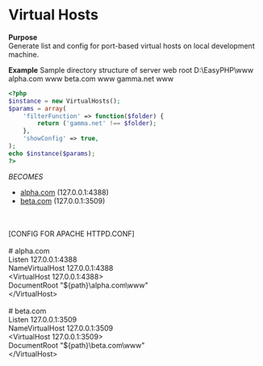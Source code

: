Virtual Hosts
=============

**Purpose**<br />
Generate list and config for port-based virtual hosts on local development machine.

**Example**
Sample directory structure of server web root
  D:\EasyPHP\www
    alpha.com
      www
    beta.com
      www
    gamma.net
      www
```php
<?php
$instance = new VirtualHosts();
$params = array(
    'filterFunction' => function($folder) {
        return ('gamma.net' !== $folder);
    },
    'showConfig' => true,
);
echo $instance($params);
?>
```
_BECOMES_
<ul>
  <li><a href="http://127.0.0.1:4388">alpha.com</a> (127.0.0.1:4388)</li>
  <li><a href="http://127.0.0.1:3509">beta.com</a> (127.0.0.1:3509)</li>
</ul>
<br /><br />
[CONFIG FOR APACHE HTTPD.CONF]<br /><br />
# alpha.com<br />
Listen 127.0.0.1:4388<br />
NameVirtualHost 127.0.0.1:4388<br />
&lt;VirtualHost 127.0.0.1:4388&gt;<br />
  DocumentRoot &quot;${path}\alpha.com\www&quot;<br />
&lt;/VirtualHost&gt;<br />
<br />
# beta.com<br />
Listen 127.0.0.1:3509<br />
NameVirtualHost 127.0.0.1:3509<br />
&lt;VirtualHost 127.0.0.1:3509&gt;<br />
  DocumentRoot &quot;${path}\beta.com\www&quot;<br />
&lt;/VirtualHost&gt;<br />
<br />